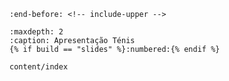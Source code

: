 ```{include} ../README.md
:end-before: <!-- include-upper -->
```
```{toctree}
:maxdepth: 2
:caption: Apresentação Ténis
{% if build == "slides" %}:numbered:{% endif %}

content/index
```
